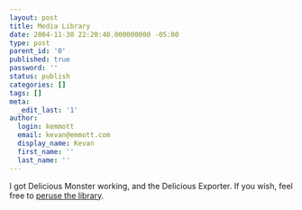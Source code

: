 ```yaml
---
layout: post
title: Media Library
date: 2004-11-30 22:20:40.000000000 -05:00
type: post
parent_id: '0'
published: true
password: ''
status: publish
categories: []
tags: []
meta:
  _edit_last: '1'
author:
  login: kemmott
  email: kevan@emmott.com
  display_name: Kevan
  first_name: ''
  last_name: ''
---
```

<p>I got Delicious Monster working, and the Delicious Exporter. If you wish, feel free to <a href="http://images.emmott.net/public/delmon/movie.html">peruse the library</a>.</p>
